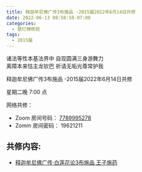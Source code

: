 ```yaml
---
title: 释迦牟尼佛广传3布施品 -2015届2022年6月14日共修
date: 2022-06-13 08:58:58-07:00
categories:
  - 慧灯禅修班
tags:
  - 2015届
---
```



诸法等性本基法界中 自现圆满三身游舞力  
离障本来怙主龙钦巴 祈请无垢光尊常护我

释迦牟尼佛广传3布施品 -2015届2022年6月14日共修

星期二晚 7:00 点

网络共修：

- Zoom 房间号码： [7789995278](https://us02web.zoom.us/j/7789995278?pwd=VjZmbWJFY2k2K0E5RVB2cTNIQmhqUT09)
- Zomm 房间密码： 19621211

## 共修内容:

- [释迦牟尼佛广传·白莲花论3布施品 王子施药](https://bj.cxb123.cc/ref/blhl/03/#heading-12)

